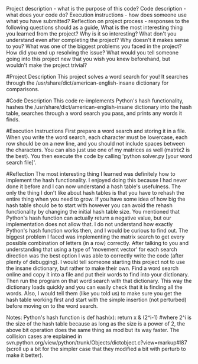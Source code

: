 Project description - what is the purpose of this code?
Code description - what does your code do?
Execution instructions - how does someone use what you have submitted?
Reflection on project process - responses to the following questions should as a guide,
What is the most interesting thing you learned from the project? Why is it so interesting?
What don't you understand even after completing the project? Why doesn't it makes sense to you?
What was one of the biggest problems you faced in the project? How did you end up resolving the issue?
What would you tell someone going into this project new that you wish you knew beforehand, but wouldn't make the project trivial?





#Project Description
This project solves a word search for you! It searches through the /usr/share/dict/american-english-insane dictionary for comparisons.

#Code Description
This code re-implements Python's hash functionality, hashes the /usr/share/dict/american-english-insane dictionary into the hash table, searches through a word search you pass, and prints any words it finds.

#Execution Instructions
First prepare a word search and storing it in a file. When you write the word search, each character must be lowercase, each row should be on a new line, and you should not include spaces between the characters. You can also just use one of my matrices as well (matrix2 is the best). You then execute the code by calling 'python solver.py [your word search file]'.

#Reflection
The most interesting thing I learned was definitely how to implement the hash functionality. I enjoyed doing this because I had never done it before and I can now understand a hash table's usefulness. The only the thing I don't like about hash tables is that you have to rehash the entire thing when you need to grow. If you have some idea of how big the hash table should be to start with however you can avoid the rehash functionality by changing the initial hash table size.
You mentioned that Python's hash function can actually return a negative value, but our implementation does not allow that. I do not understand how exactly Python's hash function works then, and I would be curious to find out.
The biggest problem I faced was implementing the matrix search to get every possible combination of letters (in a row) correctly. After talking to you and understanding that using a type of 'movement vector' for each search direction was the best option I was able to correctly write the code (after plenty of debugging).
I would tell someone starting this project not to use the insane dictionary, but rather to make their own. Find a word search online and copy it into a file and put their words to find into your dictionary. Then run the program on that word search with that dictionary. This way the dictionary loads quickly and you can easily check that it is finding all the words. Also, I would tell them (like you told us) to make sure you get the hash table working first and start with the simple insertion (not perturbed) before moving on to the word search.


Notes: Python's hash function is
def hash(x):
    return x & (2^i-1) #where 2^i is the size of the hash table
because as long as the size is a power of 2, the above bit operation does the same thing as mod but its way faster.
The collision cases are explained in svn.python.org/view/python/trunk/Objects/dictobject.c?view=markup#l87 (scroll up a bit for the simpler case that they modified a bit with perturb to make it better).
